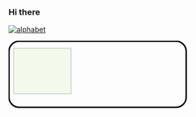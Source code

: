 ### Hi there

<a href="http://uhs-alphabet.com"><img src="https://www.uhs-alphabet.com/api/getSVG?stuID=20160825" alt="alphabet"/></a>
<!--
**kingesay/kingesay** is a ✨ _special_ ✨ repository because its `README.md` (this file) appears on your GitHub profile.
-->
<svg xmlns="http://www.w3.org/2000/svg" version="1.1" xmlns:xlink="http://www.w3.org/1999/xlink" xmlns:svgjs="http://svgjs.com/svgjs" width="353" height="134">
<g>
	<rect width="30" height="40" fill="#c4e693" stroke-width="2" stroke="#111111" x="10" y="15" opacity="0">
	  <animate id="animation1" attributeName="opacity" values="0;1" dur="0.4s" fill="freeze"></animate>
    <animate attributeName="width" values="130;30" dur="0.4s"></animate>
    <animate attributeName="height" values="100;40" dur="0.4s"></animate>
	</rect>
	<rect width="60" height="40" fill="#ffc519" stroke-width="2" stroke="#111111" x="100" y="15" opacity="0">
	  <animate id="animation2" attributeName="opacity" values="0;1" dur="0.4s" fill="freeze" begin="animation1.end"></animate>
    <animate attributeName="width" values="0;60" dur="0.4s" begin="animation1.end"></animate>
    <animate attributeName="height" values="0;40" dur="0.4s" begin="animation1.end"></animate>
	</rect>
	<rect width="30" height="60" fill="#fffa78" stroke-width="2" stroke="#111111" x="40" y="35" opacity="0">
	  <animate id="animation3" attributeName="opacity" values="0;1" dur="0.4s" fill="freeze" begin="animation2.end"></animate>
    <animate attributeName="width" values="130;30" dur="0.4s" begin="animation2.end"></animate>
    <animate attributeName="height" values="100;60" dur="0.4s" begin="animation2.end"></animate>
	</rect>
	<rect width="90" height="20" fill="#3cfbff" stroke-width="2" stroke="#111111" x="10" y="95" opacity="0">
	  <animate id="animation4" attributeName="opacity" values="0;1" dur="0.4s" fill="freeze" begin="animation3.end"></animate>
    <animate attributeName="x" values="0;10" dur="0.4s" begin="animation3.end"></animate>
    <animate attributeName="y" values="0;95" dur="0.4s" begin="animation3.end"></animate>
    <animate attributeName="width" values="130;90" dur="0.4s" begin="animation3.end"></animate>
    <animate attributeName="height" values="100;20" dur="0.4s" begin="animation3.end"></animate>
	</rect>
	<rect width="30" height="40" fill="#111111" stroke-width="2" stroke="#111111" x="70" y="15" opacity="0">
	  <animate id="animation5" attributeName="opacity" values="0;1" dur="0.4s" fill="freeze" begin="animation4.end"></animate>
	</rect>
	<rect width="30" height="40" fill="#ff5675" stroke-width="2" stroke="#111111" x="130" y="55" opacity="0">
	  <animate id="animation6" attributeName="opacity" values="0;1" dur="0.4" fill="freeze" begin="animation5.end"></animate>
	</rect>
	<rect width="30" height="20" fill="#c4e693" stroke-width="2" stroke="#111111" x="100" y="95" opacity="0">
	  <animate id="animation7" attributeName="opacity" values="0;1" dur="0.4s" fill="freeze" begin="animation6.end"></animate>
	</rect>
	<rect width="30" height="20" fill="none" stroke-width="2" stroke="#111111" x="40" y="15" opacity="0">
	  <animate id="animation8" attributeName="opacity" values="0;1" dur="0.5s" fill="freeze" begin="animation7.end"></animate>
	</rect>
	<rect width="30" height="40" fill="none" stroke-width="2" stroke="#111111" x="10" y="55" opacity="0">
	  <animate id="animation9" attributeName="opacity" values="0;1" dur="0.5s" fill="freeze" begin="animation7.end"></animate>
	</rect>
	<rect width="60" height="40" fill="none" stroke-width="2" stroke="#111111" x="70" y="55" opacity="0">
	  <animate id="animation10" attributeName="opacity" values="0;1" dur="0.5s" fill="freeze" begin="animation7.end"></animate>
	</rect>
	<rect width="30" height="20" fill="none" stroke-width="2" stroke="#111111" x="130" y="95" opacity="0">
	  <animate id="animation11" attributeName="opacity" values="0;1" dur="0.5s" fill="freeze" begin="animation7.end"></animate>
	</rect>
</g>
<text font-size="20" x="210" y="40" opacity="0">
	<tspan id="name" dy="26" x="210.0109466053608">te</tspan>
  <animate id="animation14" attributeName="opacity" values="0;1" dur="0.5s" fill="freeze" begin="animation12.end"></animate>
</text>
<text font-size="20" x="210" y="60" opacity="0">
	<tspan id="handle" dy="26" x="210.0109466053608">handle</tspan>
  <animate id="animation13" attributeName="opacity" values="0;1" dur="0.5s" fill="freeze" begin="animation12.end"></animate>
</text>
<text font-size="20" x="160" y="130">
	<tspan dy="26" x="210.921875">ALPHABET</tspan>
  <animate id="animation12" attributeName="y" dur="3s" begin="animation7.end" values="130; 5; 40; 5; 30; 5; 10; 5" keyTimes="0; 0.15; 0.3; 0.45; 0.6; 0.75; 0.9; 1" keySplines="0.1 1 1 0.5" fill="freeze"></animate>
</text>
<rect width="350" height="131" fill="none" stroke="#111111" rx="20" ry="20" stroke-width="3" x="1" y="1"></rect>
</svg>
